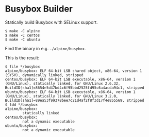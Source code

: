 # Busybox Builder

Statically build Busybox with SELinux support.

    $ make -C alpine
    $ make -C centos
    $ make -C ubuntu

Find the binary in e.g. `./alpine/busybox`.

This is the result:

    $ file */busybox
    alpine/busybox: ELF 64-bit LSB shared object, x86-64, version 1 (SYSV), dynamically linked, stripped
    centos/busybox: ELF 64-bit LSB executable, x86-64, version 1 (GNU/Linux), statically linked, for GNU/Linux 2.6.32, BuildID[sha1]=8654e5d47bd4c6f95bbd2525fd95c6a4acda94c1, stripped
    ubuntu/busybox: ELF 64-bit LSB executable, x86-64, version 1 (GNU/Linux), statically linked, for GNU/Linux 3.2.0, BuildID[sha1]=89ea53f99378bee7c21d4af2f8f3d17f4e855569, stripped
    $ ldd */busybox
    alpine/busybox:
            statically linked
    centos/busybox:
            not a dynamic executable
    ubuntu/busybox:
            not a dynamic executable
